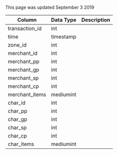 This page was updated September 3 2019

| Column         | Data Type | Description |
| -------------- | --------- | ----------- |
| transaction_id | int       |             |
| time           | timestamp |             |
| zone_id        | int       |             |
| merchant_id    | int       |             |
| merchant_pp    | int       |             |
| merchant_gp    | int       |             |
| merchant_sp    | int       |             |
| merchant_cp    | int       |             |
| merchant_items | mediumint |             |
| char_id        | int       |             |
| char_pp        | int       |             |
| char_gp        | int       |             |
| char_sp        | int       |             |
| char_cp        | int       |             |
| char_items     | mediumint |             |